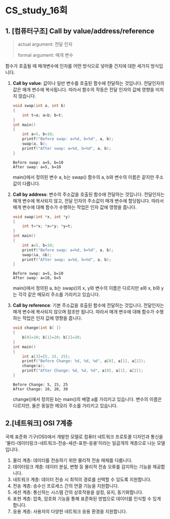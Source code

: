 # CS_study_16회

## 1. [컴퓨터구조] Call by value/address/reference

> actual argument: 전달 인자
>
> formal argument: 매개 변수

함수가 호출될 때 매개변수에 인자를 어떤 방식으로 넣어줄 건지에 대한 세가지 방식입니다.

1. **Call by value**: 값이나 일반 변수를 호출된 함수에 전달하는 것입니다. 전달인자의 값은 매개 변수에 복사됩니다. 따라서 함수의 작동은 전달 인자의 값에 영향을 미치지 않습니다.

   ```c
   void swap(int a, int b)
   {
       int t=a; a=b; b=t;
   }
   int main()
   {
       int a=5, b=10;
       printf("Before swap: a=%d, b=%d", a, b);
       swap(a, b);
       printf("After swap: a=%d, b=%d", a, b);
   }
   ```

   ```
   Before swap: a=5, b=10
   After swap: a=5, b=10
   ```

   main()에서 정의된 변수 a, b는 swap() 함수의 a, b와 변수의 이름은 같지만 주소 값이 다릅니다.

2. **Call by address**: 변수의 주소값을 호출된 함수에 전달하는 것입니다. 전달인자는 매개 변수에 복사되지 않고, 전달 인자의 주소값이 매개 변수에 할당됩니다. 따라서 매개 변수에 대해 함수가 수행하는 작업은 인자 값에 영향을 줍니다.

   ```c
   void swap(int *x, int *y)
   {
       int t=*x; *x=*y; *y=t;
   }
   int main()
   {
       int a=5, b=10;
       printf("Before swap: a=%d, b=%d", a, b);
       swap(&a, &b);
       printf("After swap: a=%d, b=%d", a, b);
   }
   ```

   ```
   Before swap: a=5, b=10
   After swap: a=10, b=5
   ```

   main()에서 정의된 a, b는 swap()의 x, y와 변수의 이름은 다르지만 a와 x, b와 y는 각각 같은 메모리 주소를 가리키고 있습니다.

3. **Call by reference**: 기본 주소값을 호출된 함수에 전달하는 것입니다. 전달인자는 매개 변수에 복사되지 않으며 참조만 됩니다. 따라서 매개 변수에 대해 함수가 수행하는 작업은 인자 값에 영향을 줍니다.

   ```c
   void change(int b[ ])
   {
       b[0]=10; b[1]=20; b[2]=30;
   }
   int main()
   {
       int a[3]={5, 15, 25};
       printf("Before Change: %d, %d, %d", a[0], a[1], a[2]);
       change(a);
       printf("After Change: %d, %d, %d", a[0], a[1], a[2]);
   }
   ```

   ```
   Before Change: 5, 15, 25
   After Change: 10, 20, 30
   ```

   change()에서 정의된 b는 main()의 배열 a를 가리키고 있습니다. 변수의 이름은 다르지만, 둘은 동일한 메모리 주소를 가리키고 있습니다.



## 2.[네트워크] OSI 7계층

국제 표준화 기구(OSI)에서 개발한 모델로 컴퓨터 네트워크 프로토콜 디자인과 통신을 '물리-데이터링크-네트워크-전송-세션-표현-응용'이라는 일곱개의 계층으로 나눈 모델입니다.

1. 물리 계층: 데이터를 전송하기 위한 물리적 전송 매체를 다룹니다.
2. 데이터링크 계층: 데이터 분실, 변형 등 물리적 전송 오류를 감지하는 기능을 제공합니다. 
3. 네트워크 계층: 데이터 전송 시 최적의 경로를 선택할 수 있도록 지원합니다.
4. 전송 계층: 송수신 프로세스 간의 연결 기능을 지원합니다.
5. 세션 계층: 통신하는 시스템 간의 상호작용을 설정, 유지, 동기화합니다.
6. 표현 계층: 압축, 암호화 기능을 통해 표준화된 방법으로 데이터를 인식할 수 있게 합니다.
7. 응용 계층: 사용자의 다양한 네트워크 응용 환경을 지원합니다.